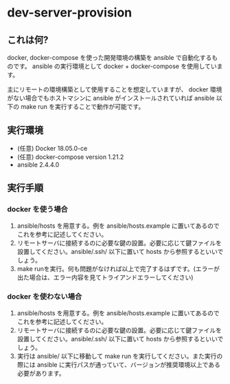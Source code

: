# dev-server-provision

## これは何?
docker, docker-compose を使った開発環境の構築を ansible で自動化するものです。
ansible の実行環境として docker + docker-compose を使用しています。

主にリモートの環境構築として使用することを想定していますが、
docker 環境がない場合でもホストマシンに ansible がインストールされていれば
ansible 以下の make run を実行することで動作が可能です。

## 実行環境
* (任意) Docker 18.05.0-ce
* (任意) docker-compose version 1.21.2
* ansible 2.4.4.0

## 実行手順
### docker を使う場合
1. ansible/hosts を用意する。例を ansible/hosts.example に置いてあるのでこれを参考に記述してください。
1. リモートサーバに接続するのに必要な鍵の設置。必要に応じて鍵ファイルを設置してください。ansible/.ssh/ 以下に置いて hosts から参照するといいでしょう。
1. make runを実行。何も問題がなければ以上で完了するはずです。(エラーが出た場合は、エラー内容を見てトライアンドエラーしてください)

### docker を使わない場合
1. ansible/hosts を用意する。例を ansible/hosts.example に置いてあるのでこれを参考に記述してください。
1. リモートサーバに接続するのに必要な鍵の設置。必要に応じて鍵ファイルを設置してください。ansible/.ssh/ 以下に置いて hosts から参照するといいでしょう。
1. 実行は ansible/ 以下に移動して make run を実行してください。また実行の際には ansible に実行パスが通っていて、バージョンが推奨環境以上である必要があります。
